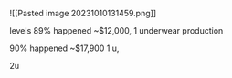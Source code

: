 
![[Pasted image 20231010131459.png]]


levels
89% happened ~$12,000, 1 underwear production

90% happened ~$17,900 1 u,

2u